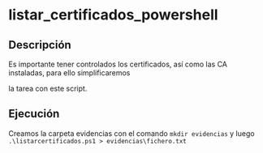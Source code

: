 # listar_certificados_powershell

## Descripción

Es importante tener controlados los certificados, así como las CA instaladas, para ello simplificaremos 

la tarea con este script.

## Ejecución
Creamos la carpeta evidencias con el comando `mkdir evidencias` y luego
`.\listarcertificados.ps1 > evidencias\fichero.txt` 